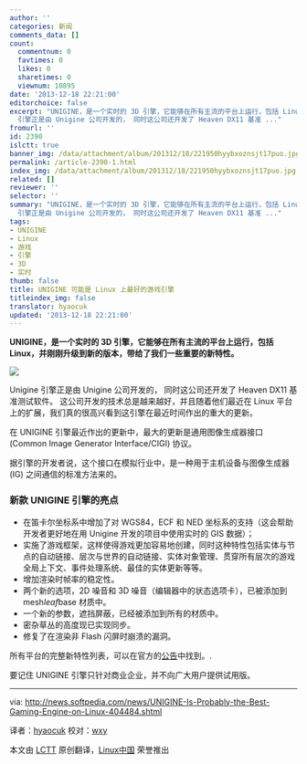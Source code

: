 ```yaml
---
author: ''
categories: 新闻
comments_data: []
count:
  commentnum: 0
  favtimes: 0
  likes: 0
  sharetimes: 0
  viewnum: 10895
date: '2013-12-18 22:21:00'
editorchoice: false
excerpt: "UNIGINE，是一个实时的 3D 引擎，它能够在所有主流的平台上运行，包括 Linux，并刚刚升级到新的版本，带给了我们一些重要的新特性。\r\n\r\nUnigine
  引擎正是由 Unigine 公司开发的， 同时这公司还开发了 Heaven DX11 基准 ..."
fromurl: ''
id: 2390
islctt: true
banner_img: /data/attachment/album/201312/18/221950hyybxoznsjt17puo.jpg
permalink: /article-2390-1.html
index_img: /data/attachment/album/201312/18/221950hyybxoznsjt17puo.jpg.thumb.jpg
related: []
reviewer: ''
selector: ''
summary: "UNIGINE，是一个实时的 3D 引擎，它能够在所有主流的平台上运行，包括 Linux，并刚刚升级到新的版本，带给了我们一些重要的新特性。\r\n\r\nUnigine
  引擎正是由 Unigine 公司开发的， 同时这公司还开发了 Heaven DX11 基准 ..."
tags:
- UNIGINE
- Linux
- 游戏
- 引擎
- 3D
- 实时
thumb: false
title: UNIGINE 可能是 Linux 上最好的游戏引擎
titleindex_img: false
translator: hyaocuk
updated: '2013-12-18 22:21:00'
---
```


**UNIGINE，是一个实时的 3D 引擎，它能够在所有主流的平台上运行，包括 Linux，并刚刚升级到新的版本，带给了我们一些重要的新特性。**


![](/data/attachment/album/201312/18/221950hyybxoznsjt17puo.jpg)


Unigine 引擎正是由 Unigine 公司开发的， 同时这公司还开发了 Heaven DX11 基准测试软件。 这公司开发的技术总是越来越好，并且随着他们最近在 Linux 平台上的扩展，我们真的很高兴看到这引擎在最近时间作出的重大的更新。


在 UNIGINE 引擎最近作出的更新中，最大的更新是通用图像生成器接口 (Common Image Generator Interface/CIGI) 协议。


据引擎的开发者说，这个接口在模拟行业中，是一种用于主机设备与图像生成器 (IG) 之间通信的标准方法来的。


### 新款 UNIGINE 引擎的亮点


* 在笛卡尔坐标系中增加了对 WGS84，ECF 和 NED 坐标系的支持（这会帮助开发者更好地在用 Unigine 开发的项目中使用实时的 GIS 数据）；
* 实施了游戏框架，这样使得游戏更加容易地创建，同时这种特性包括实体与节点的自动链接、层次与世界的自动链接、实体对象管理、贯穿所有层次的游戏全局上下文、事件处理系统、最佳的实体更新等等。
* 增加渲染时帧率的稳定性。
* 两个新的选项，2D 噪音和 3D 噪音（编辑器中的状态选项卡），已被添加到 mesh*leaf*base 材质中。
* 一个新的参数，遮挡屏蔽，已经被添加到所有的材质中。
* 密杂草丛的高度现已实现同步。
* 修复了在渲染非 Flash 闪屏时崩溃的漏洞。


所有平台的完整新特性列表，可以在官方的[公告](http://www.unigine.com/devlog/2013/11/27/113)中找到。.


要记住 UNIGINE 引擎只针对商业企业，并不向广大用户提供试用版。




---


via: <http://news.softpedia.com/news/UNIGINE-Is-Probably-the-Best-Gaming-Engine-on-Linux-404484.shtml>


译者：[hyaocuk](https://github.com/hyaocuk) 校对：[wxy](https://github.com/wxy)


本文由 [LCTT](https://github.com/LCTT/TranslateProject) 原创翻译，[Linux中国](http://linux.cn/) 荣誉推出